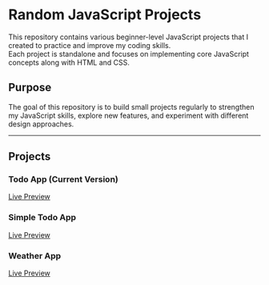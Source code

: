 # Random JavaScript Projects

This repository contains various beginner-level JavaScript projects that I created to practice and improve my coding skills.  
Each project is standalone and focuses on implementing core JavaScript concepts along with HTML and CSS.  

## Purpose
The goal of this repository is to build small projects regularly to strengthen my JavaScript skills, explore new features, and experiment with different design approaches.

---

## Projects

### Todo App (Current Version)
[Live Preview](https://todo-app-lake-one-75.vercel.app/)

### Simple Todo App
[Live Preview](https://to-do-psi-weld.vercel.app/)

### Weather App
[Live Preview](https://weather-app-nine-theta-13.vercel.app/)
